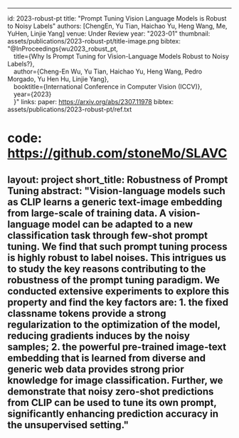 <!--
 * @Author: Jones Lin jlin398@wisc.edu
 * @Date: 2024-01-24 21:49:55
 * @LastEditors: Jones Lin jlin398@wisc.edu
 * @LastEditTime: 2024-01-25 09:54:39
 * @FilePath: /JonnesLin.github.io/_publications/2023-golden.md
 * @Description: 这是默认设置,请设置`customMade`, 打开koroFileHeader查看配置 进行设置: https://github.com/OBKoro1/koro1FileHeader/wiki/%E9%85%8D%E7%BD%AE
-->
---
id:             2023-robust-pt
title:          "Prompt Tuning Vision Language Models is Robust to Noisy Labels"
authors:        [ChengEn, Yu Tian, Haichao Yu, Heng Wang, Me, YuHen, Linjie Yang]
venue:          Under Review
year:           "2023-01"
thumbnail:      assets/publications/2023-robust-pt/title-image.png
bibtex:         "@InProceedings{wu2023_robust_pt,<br>&emsp;title={Why Is Prompt Tuning for Vision-Language Models Robust to Noisy Labels?},<br>&emsp;author={Cheng-En Wu, Yu Tian, Haichao Yu, Heng Wang, Pedro Morgado, Yu Hen Hu, Linjie Yang},<br>&emsp;booktitle={International Conference in Computer Vision (ICCV)},<br>&emsp;year={2023}<br>&emsp;}"
links:
    paper:      https://arxiv.org/abs/2307.11978
    bibtex:     assets/publications/2023-robust-pt/ref.txt
#    code:       https://github.com/stoneMo/SLAVC

layout: project
short_title: Robustness of Prompt Tuning
abstract: "Vision-language models such as CLIP learns a generic text-image embedding from large-scale of training data. A vision-language model can be adapted to a new classification task through few-shot prompt tuning. We find that such prompt tuning process is highly robust to label noises. This intrigues us to study the key reasons contributing to the robustness of the prompt tuning paradigm. We conducted extensive experiments to explore this property and find the key factors are: 1. the fixed classname tokens provide a strong regularization to the optimization of the model, reducing gradients induces by the noisy samples; 2. the powerful pre-trained image-text embedding that is learned from diverse and generic web data provides strong prior knowledge for image classification. Further, we demonstrate that noisy zero-shot predictions from CLIP can be used to tune its own prompt, significantly enhancing prediction accuracy in the unsupervised setting."
---